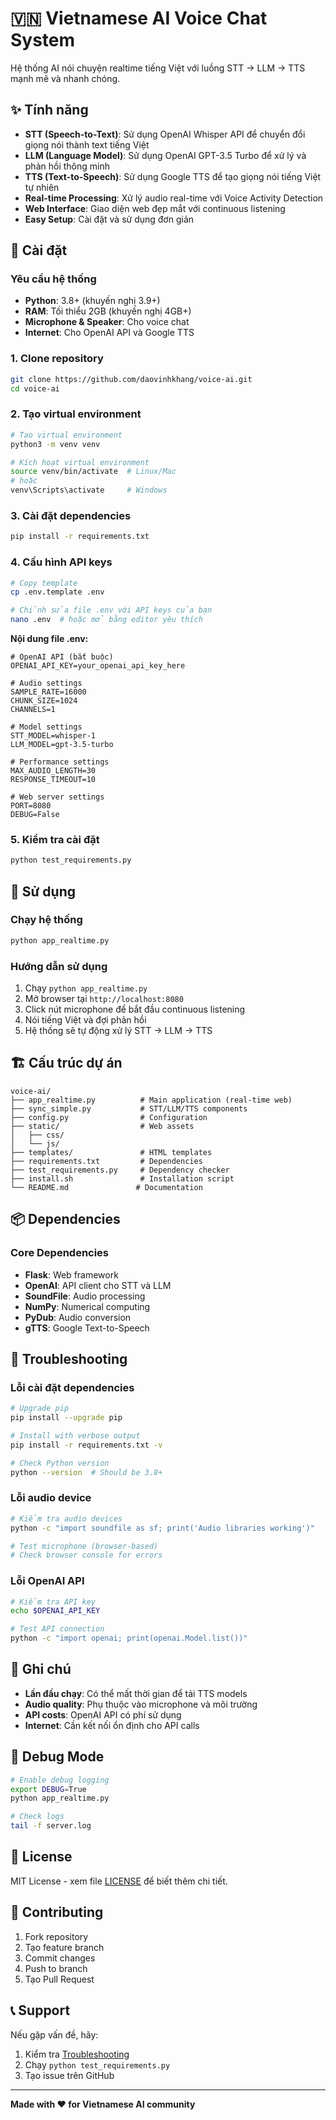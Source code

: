 # 🇻🇳 Vietnamese AI Voice Chat System

Hệ thống AI nói chuyện realtime tiếng Việt với luồng STT → LLM → TTS mạnh mẽ và nhanh chóng.

## ✨ Tính năng

- **STT (Speech-to-Text)**: Sử dụng OpenAI Whisper API để chuyển đổi giọng nói thành text tiếng Việt
- **LLM (Language Model)**: Sử dụng OpenAI GPT-3.5 Turbo để xử lý và phản hồi thông minh
- **TTS (Text-to-Speech)**: Sử dụng Google TTS để tạo giọng nói tiếng Việt tự nhiên
- **Real-time Processing**: Xử lý audio real-time với Voice Activity Detection
- **Web Interface**: Giao diện web đẹp mắt với continuous listening
- **Easy Setup**: Cài đặt và sử dụng đơn giản

## 🚀 Cài đặt

### Yêu cầu hệ thống
- **Python**: 3.8+ (khuyến nghị 3.9+)
- **RAM**: Tối thiểu 2GB (khuyến nghị 4GB+)
- **Microphone & Speaker**: Cho voice chat
- **Internet**: Cho OpenAI API và Google TTS

### 1. Clone repository
```bash
git clone https://github.com/daovinhkhang/voice-ai.git
cd voice-ai
```

### 2. Tạo virtual environment
```bash
# Tạo virtual environment
python3 -m venv venv

# Kích hoạt virtual environment
source venv/bin/activate  # Linux/Mac
# hoặc
venv\Scripts\activate     # Windows
```

### 3. Cài đặt dependencies
```bash
pip install -r requirements.txt
```

### 4. Cấu hình API keys
```bash
# Copy template
cp .env.template .env

# Chỉnh sửa file .env với API keys của bạn
nano .env  # hoặc mở bằng editor yêu thích
```

**Nội dung file .env:**
```env
# OpenAI API (bắt buộc)
OPENAI_API_KEY=your_openai_api_key_here

# Audio settings
SAMPLE_RATE=16000
CHUNK_SIZE=1024
CHANNELS=1

# Model settings
STT_MODEL=whisper-1
LLM_MODEL=gpt-3.5-turbo

# Performance settings
MAX_AUDIO_LENGTH=30
RESPONSE_TIMEOUT=10

# Web server settings
PORT=8080
DEBUG=False
```

### 5. Kiểm tra cài đặt
```bash
python test_requirements.py
```

## 🎯 Sử dụng

### Chạy hệ thống
```bash
python app_realtime.py
```

### Hướng dẫn sử dụng
1. Chạy `python app_realtime.py`
2. Mở browser tại `http://localhost:8080`
3. Click nút microphone để bắt đầu continuous listening
4. Nói tiếng Việt và đợi phản hồi
5. Hệ thống sẽ tự động xử lý STT → LLM → TTS

## 🏗️ Cấu trúc dự án

```
voice-ai/
├── app_realtime.py          # Main application (real-time web)
├── sync_simple.py           # STT/LLM/TTS components
├── config.py                # Configuration
├── static/                  # Web assets
│   ├── css/
│   └── js/
├── templates/               # HTML templates
├── requirements.txt         # Dependencies
├── test_requirements.py     # Dependency checker
├── install.sh               # Installation script
└── README.md               # Documentation
```

## 📦 Dependencies

### Core Dependencies
- **Flask**: Web framework
- **OpenAI**: API client cho STT và LLM
- **SoundFile**: Audio processing
- **NumPy**: Numerical computing
- **PyDub**: Audio conversion
- **gTTS**: Google Text-to-Speech

## 🔧 Troubleshooting

### Lỗi cài đặt dependencies
```bash
# Upgrade pip
pip install --upgrade pip

# Install with verbose output
pip install -r requirements.txt -v

# Check Python version
python --version  # Should be 3.8+
```

### Lỗi audio device
```bash
# Kiểm tra audio devices
python -c "import soundfile as sf; print('Audio libraries working')"

# Test microphone (browser-based)
# Check browser console for errors
```

### Lỗi OpenAI API
```bash
# Kiểm tra API key
echo $OPENAI_API_KEY

# Test API connection
python -c "import openai; print(openai.Model.list())"
```

## 📝 Ghi chú

- **Lần đầu chạy**: Có thể mất thời gian để tải TTS models
- **Audio quality**: Phụ thuộc vào microphone và môi trường
- **API costs**: OpenAI API có phí sử dụng
- **Internet**: Cần kết nối ổn định cho API calls

## 🐛 Debug Mode

```bash
# Enable debug logging
export DEBUG=True
python app_realtime.py

# Check logs
tail -f server.log
```

## 📄 License

MIT License - xem file [LICENSE](LICENSE) để biết thêm chi tiết.

## 🤝 Contributing

1. Fork repository
2. Tạo feature branch
3. Commit changes
4. Push to branch
5. Tạo Pull Request

## 📞 Support

Nếu gặp vấn đề, hãy:
1. Kiểm tra [Troubleshooting](#troubleshooting)
2. Chạy `python test_requirements.py`
3. Tạo issue trên GitHub

---

**Made with ❤️ for Vietnamese AI community**
